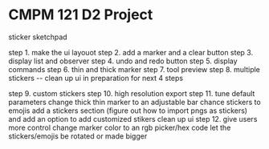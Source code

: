 # CMPM 121 D2 Project

sticker sketchpad

step 1. make the ui layouot
step 2. add a marker and a clear button
step 3. display list and observer
step 4. undo and redo button
step 5. display commands
step 6. thin and thick marker
step 7. tool preview
step 8. multiple stickers
-- clean up ui in preparation for next 4 steps

step 9. custom stickers
step 10. high resolution export
step 11. tune default parameters
change thick thin marker to an adjustable bar
chance stickers to emojis
add a stickers section (figure out how to import pngs as stickers) and add an option to add customized stikers
clean up ui
step 12. give users more control
change marker color to an rgb picker/hex code
let the stickers/emojis be rotated or made bigger
